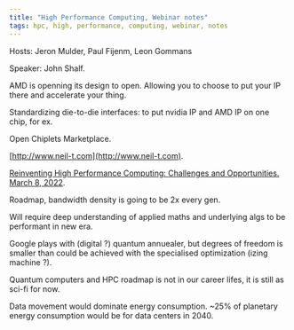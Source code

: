 ```yaml
---
title: "High Performance Computing, Webinar notes"
tags: hpc, high, performance, computing, webinar, notes
---
```


Hosts: Jeron Mulder, Paul Fijenm, Leon Gommans

Speaker: John Shalf. 

AMD is openning its design to open. Allowing you to choose to put your IP there and accelerate your thing.

Standardizing die-to-die interfaces: to put nvidia IP and AMD IP on one chip, for ex.

Open Chiplets Marketplace.

[http://www.neil-t.com](http://www.neil-t.com).

[Reinventing High Performance Computing: Challenges and Opportunities. March 8, 2022](https://arxiv.org/pdf/2203.02544.pdf).

Roadmap, bandwidth density is going to be 2x every gen.

Will require deep understanding of applied maths and underlying algs to be performant in new era.

Google plays with (digital ?) quantum annuealer, but degrees of freedom is smaller than could be achieved with the
specialised optimization (izing machine ?).

Quantum computers and HPC roadmap is not in our career lifes, it is still as sci-fi for now.

Data movement would dominate energy consumption. ~25% of planetary energy consumption would be for data centers in 2040.
